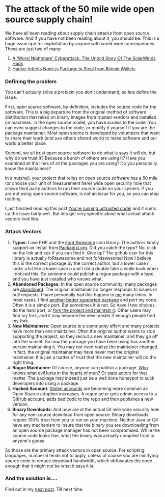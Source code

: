 # The attack of the 50 mile wide open source supply chain!

We have all been reading about supply chain attacks from open source software.  And if you have not been reading about it, you should be.  This is a huge issue ripe for exploitation by anyone with world wide consequences.  These are just two of many:

1.  [A 'Worst Nightmare' Cyberattack: The Untold Story Of The SolarWinds Hack](https://www.npr.org/2021/04/16/985439655/a-worst-nightmare-cyberattack-the-untold-story-of-the-solarwinds-hack) 
2. [Hacker Infects Node.js Package to Steal from Bitcoin Wallets](https://www.trendmicro.com/vinfo/au/security/news/cybercrime-and-digital-threats/hacker-infects-node-js-package-to-steal-from-bitcoin-wallets) 

### Defining the problem
You can't actually solve a problem you don't understand, so lets define the issue.

First, open source software, by definition, includes the source code for the software.  This is a big departure from the original method of software distribution that relied on binary images from trusted vendors and installed on machines. In the open source model, you have access to the code.  You can even suggest changes to the code, or modify it yourself if you are the package maintainer. Most open source is developed by volunteers that want to share their work (and use others shared work) to make software and our world a better place.

Second, we all trust open source software to do what is says it will do, but why do we trust it? Because a bunch of others are using it? Have you examined all the lines of all the packages you are using? Do you personally know the maintainers?

In a nutshell, your project that relies on open source software has a 50 mile (or choose your unit of measurement here) wide open security hole that allows third party authors to run their source code on your system.  If you are not using open source software, is not an issue for you, so you can stop reading.  

I just finished reading this post [You're running untrusted code!](https://frankel.hashnode.dev/running-untrusted-code) and it sums up the issue fairly well.  But lets get very specific about what actual attack vectors look like.

### Attack Vectors

1. **Typos:** I use PHP and the [Font Awesome](https://fontawesome.com/) icon library.  The authors kindly support an install from [Packagist.org](https://packagist.org/packages/fortawesome/font-awesome).  Did you catch the typo?  No, click on the link and see if you can find it. Give up? The github user for this library is actually foRtawesome and not foNtawesome!  Now I believe this is the correct package by the correct author, but a lower case r looks a lot like a lower case n and I did a double take a while back when I noticed this.  So someone could publish a rogue package with a typo, and you have just installed who knows what.
2. **Abandoned Packages:** In the open source community, many packages are [abandoned](https://github.com/jamesssooi/Croppr.js).  The original maintainer no longer responds to issues or pull requests. I have personally had this happen to [me](https://github.com/ZContent/icalendar/issues/22) many times. In most cases, I find  [another better supported package](https://github.com/paquettg/php-html-parser/issues/294) and port my code. Often it is a simple port.  But sometimes it is not. So have I two choices, do the hard port, or [fork the project and maintain it](https://packagist.org/packages/phpfui/icalendar). Other users may find my fork, and it may become the new master if enough people find my fork.
3. **New Maintainers:** Open source is a community effort and many projects have more than one maintainer. Often the original author wants to stop supporting the project, so they recruit a new maintainer, and they go off into the sunset.  So now the package you have been using has another person maintaining it.  You may not even realize the maintainer changed. In fact, the original maintainer may have never met the original maintainer. It is just a matter of trust that the new maintainer will do the right thing.
4. **Rogue Maintainer:** Of course, anyone can publish a package.  [Who knows what evil lurks in the hearts of men?](https://en.wikiquote.org/wiki/The_Shadow)  Or [state actors](https://www.baesystems.com/en/cybersecurity/feature/the-nation-state-actor) for that matter. The package may indeed just be a well done honeypot to suck developers into using a package.
5. **Hacked Account:** [Stolen accounts](https://www.bleepingcomputer.com/news/security/github-attackers-stole-login-details-of-100k-npm-user-accounts/) are becoming more common as Open Source adoption increases. A rogue actor gets admin access to a GitHub account, adds bad code to the repo and then publishes a new version.
6. **Binary Downloads:** And now are at the actual 50 mile wide security hole for any non-source download from open source. Binary downloads require 100% trust from you to run on your machine. Neither Java or C# have any mechanism to insure that the binary you are downloading from an open source package manager has not been compromised. While the source code looks fine, what the binary was actually compiled from is anyone's guess.

So those are the primary attack vectors in open source.  For scripting languages, number 6 tends not to apply, unless of course you are minifying source code to reduce download bandwidth, which obfuscates the code enough that it might not be what it says it is.

### And the solution is....

Find out in my [next post](https://blog.phpfui.com/managing-supply-chain-risk).  Till next time.


